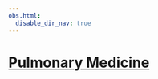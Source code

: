 ```yaml
---
obs.html:
  disable_dir_nav: true
---
```

   
# [Pulmonary Medicine](./Pulmonary%20Medicine/Pulmonary%20Medicine.md)